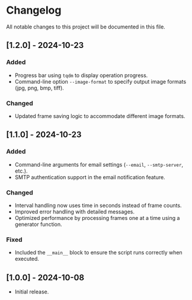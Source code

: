 # Changelog
All notable changes to this project will be documented in this file.

## [1.2.0] - 2024-10-23

### Added

- Progress bar using `tqdm` to display operation progress.
- Command-line option `--image-format` to specify output image formats (jpg, png, bmp, tiff).

### Changed

- Updated frame saving logic to accommodate different image formats.

## [1.1.0] - 2024-10-23

### Added

- Command-line arguments for email settings (`--email`, `--smtp-server`, etc.).
- SMTP authentication support in the email notification feature.

### Changed

- Interval handling now uses time in seconds instead of frame counts.
- Improved error handling with detailed messages.
- Optimized performance by processing frames one at a time using a generator function.

### Fixed

- Included the `__main__` block to ensure the script runs correctly when executed.

## [1.0.0] - 2024-10-08

- Initial release.
